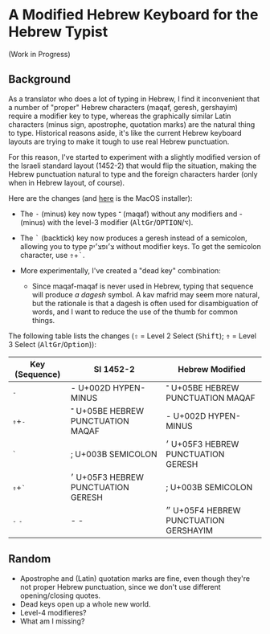 # A Modified Hebrew Keyboard for the Hebrew Typist

(Work in Progress)

## Background

As a translator who does a lot of typing in Hebrew, I find it inconvenient that
a number of "proper" Hebrew characters (maqaf, geresh, gershayim) require a
modifier key to type, whereas the graphically similar Latin characters (minus
sign, apostrophe, quotation marks) are the natural thing to type. Historical
reasons aside, it's like the current Hebrew keyboard layouts are trying to make
it tough to use real Hebrew punctuation.

For this reason, I've started to experiment with a slightly modified version of
the Israeli standard layout (1452-2) that would flip the situation, making the
Hebrew punctuation natural to type and the foreign characters harder (only when
in Hebrew layout, of course).

Here are the changes (and [here](Hebrew%20Modified.dms?raw=true) is the MacOS installer):

- The <kbd>-</kbd> (minus) key now types ־ (maqaf) without any modifiers and -
  (minus) with the level-3 modifier (<kbd>AltGr</kbd>/<kbd>OPTION</kbd>/<kbd>⌥</kbd>).

- The <kbd>\`</kbd> (backtick) key now produces a geresh instead of a
  semicolon, allowing you to type צ׳ופצ׳יק without modifier keys. To get the
semicolon character, use <kbd>⇮</kbd>+<kbd>\`</kbd>.

- More experimentally, I've created a "dead key" combination:

  - Since maqaf-maqaf is never used in Hebrew, typing that sequence will
    produce _a dagesh_ symbol. A kav mafrid may seem more natural, but the
    rationale is that a dagesh is often used for disambiguation of words, and I
    want to reduce the use of the thumb for common things.

The following table lists the changes (<kbd>⇧</kbd> = Level 2 Select (<kbd>Shift</kbd>);
<kbd>⇮</kbd> = Level 3 Select (<kbd>AltGr</kbd>/<kbd>Option</kbd>)):

| Key (Sequence)             | SI 1452-2                             | Hebrew Modified                       |
| -------------------------- | ------------------------------------- | ------------------------------------- |
| <kbd>-</kbd>               | - U+002D HYPEN-MINUS                  | ־ U+05BE HEBREW PUNCTUATION MAQAF     |
| <kbd>⇮</kbd>+<kbd>-</kbd>  | ־ U+05BE HEBREW PUNCTUATION MAQAF     | - U+002D HYPEN-MINUS                  |
| <kbd>\`</kbd>              | ; U+003B SEMICOLON                    | ׳ U+05F3 HEBREW PUNCTUATION GERESH    |
| <kbd>⇮</kbd>+<kbd>\`</kbd> | ׳  U+05F3 HEBREW PUNCTUATION GERESH   | ; U+003B SEMICOLON                    |
| <kbd>-</kbd> <kbd>-</kbd>  | - -                                   | ״ U+05F4 HEBREW PUNCTUATION GERSHAYIM |


## Random
- Apostrophe and (Latin) quotation marks are fine, even though they're not proper Hebrew punctuation,
  since we don't use different opening/closing quotes.
- Dead keys open up a whole new world.
- Level-4 modifieres? 
- What am I missing?

